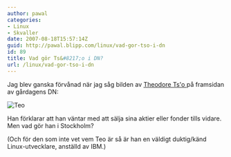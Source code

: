 ```yaml
---
author: pawal
categories:
- Linux
- Skvaller
date: 2007-08-18T15:57:14Z
guid: http://pawal.blipp.com/linux/vad-gor-tso-i-dn
id: 89
title: Vad gör Ts&#8217;o i DN?
url: /linux/vad-gor-tso-i-dn
---
```


Jag blev ganska förvånad när jag såg bilden av <a href="http://thunk.org/tytso/">Theodore Ts'o </a>på framsidan av gårdagens DN:

<img src="http://blipp.com/misc/teo.jpg" class="centered" alt="Teo" align="middle" />

Han förklarar att han väntar med att sälja sina aktier eller fonder tills vidare. Men vad gör han i Stockholm?

(Och för den som inte vet vem Teo är så är han en väldigt duktig/känd Linux-utvecklare, anställd av IBM.)
